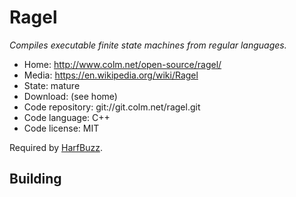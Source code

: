 # Ragel

_Compiles executable finite state machines from regular languages._

- Home: http://www.colm.net/open-source/ragel/
- Media: https://en.wikipedia.org/wiki/Ragel
- State: mature
- Download: (see home)
- Code repository: git://git.colm.net/ragel.git
- Code language: C++
- Code license: MIT

Required by [HarfBuzz](harfbuzz.md).

## Building

